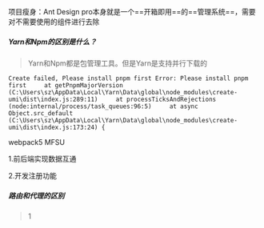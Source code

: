 
项目瘦身：Ant Design pro本身就是一个==开箱即用==的==管理系统==，需要对不需要使用的组件进行去除



##### Yarn和Npm的区别是什么？

> Yarn和Npm都是包管理工具。但是Yarn是支持并行下载的
>
> 

```
Create failed, Please install pnpm first Error: Please install pnpm first     at getPnpmMajorVersion (C:\Users\sz\AppData\Local\Yarn\Data\global\node_modules\create-umi\dist\index.js:289:11)     at processTicksAndRejections (node:internal/process/task_queues:96:5)     at async Object.src_default (C:\Users\sz\AppData\Local\Yarn\Data\global\node_modules\create-umi\dist\index.js:173:24) {
```

webpack5  MFSU 



1.前后端实现数据互通

2.开发注册功能



##### 路由和代理的区别

> 1 

